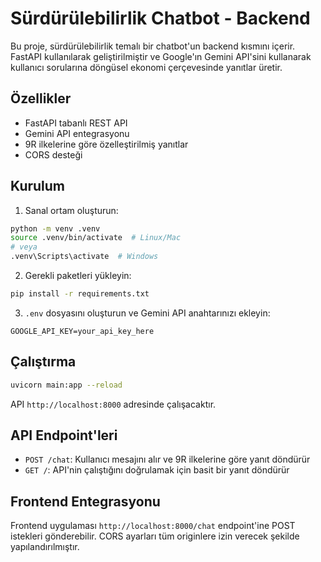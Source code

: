 # Sürdürülebilirlik Chatbot - Backend

Bu proje, sürdürülebilirlik temalı bir chatbot'un backend kısmını içerir. FastAPI kullanılarak geliştirilmiştir ve Google'ın Gemini API'sini kullanarak kullanıcı sorularına döngüsel ekonomi çerçevesinde yanıtlar üretir.

## Özellikler

- FastAPI tabanlı REST API
- Gemini API entegrasyonu
- 9R ilkelerine göre özelleştirilmiş yanıtlar
- CORS desteği

## Kurulum

1. Sanal ortam oluşturun:
```bash
python -m venv .venv
source .venv/bin/activate  # Linux/Mac
# veya
.venv\Scripts\activate  # Windows
```

2. Gerekli paketleri yükleyin:
```bash
pip install -r requirements.txt
```

3. `.env` dosyasını oluşturun ve Gemini API anahtarınızı ekleyin:
```
GOOGLE_API_KEY=your_api_key_here
```

## Çalıştırma

```bash
uvicorn main:app --reload
```

API `http://localhost:8000` adresinde çalışacaktır.

## API Endpoint'leri

- `POST /chat`: Kullanıcı mesajını alır ve 9R ilkelerine göre yanıt döndürür
- `GET /`: API'nin çalıştığını doğrulamak için basit bir yanıt döndürür

## Frontend Entegrasyonu

Frontend uygulaması `http://localhost:8000/chat` endpoint'ine POST istekleri gönderebilir. CORS ayarları tüm originlere izin verecek şekilde yapılandırılmıştır. 